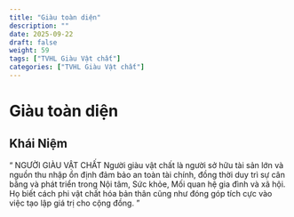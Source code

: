 ```yaml
---
title: "Giàu toàn diện"
description: ""
date: 2025-09-22
draft: false
weight: 59
tags: ["TVHL Giàu Vật chất"]
categories: ["TVHL Giàu Vật chất"]
---
```


# Giàu toàn diện

<!-- **Mã:** 
**Nhóm:**  -->

## Khái Niệm

“
NGƯỜI GIÀU VẬT CHẤT
Người giàu vật chất là người sở hữu tài sản lớn và nguồn thu nhập ổn định đảm bảo an toàn tài chính, đồng thời duy trì sự cân bằng và phát triển trong Nội tâm, Sức khỏe, Mối quan hệ gia đình và xã hội. Họ biết cách phi vật chất hóa bản thân cũng như đóng góp tích cực vào việc tạo lập giá trị cho cộng đồng.
”